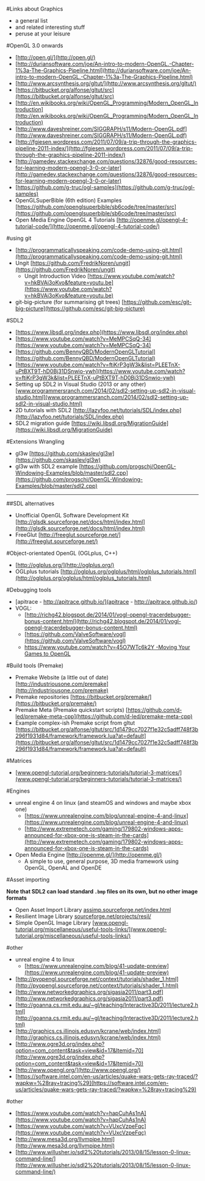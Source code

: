 #Links about Graphics

- a general list
- and related interesting stuff
- peruse at your leisure

#OpenGL 3.0 onwards

- [http://open.gl/](http://open.gl/)
- [http://duriansoftware.com/joe/An-intro-to-modern-OpenGL.-Chapter-1%3a-The-Graphics-Pipeline.html](http://duriansoftware.com/joe/An-intro-to-modern-OpenGL.-Chapter-1%3a-The-Graphics-Pipeline.html)
- [http://www.arcsynthesis.org/gltut/](http://www.arcsynthesis.org/gltut/)
- [https://bitbucket.org/alfonse/gltut/src](https://bitbucket.org/alfonse/gltut/src)
- [http://en.wikibooks.org/wiki/OpenGL_Programming/Modern_OpenGL_Introduction](http://en.wikibooks.org/wiki/OpenGL_Programming/Modern_OpenGL_Introduction)
- [http://www.daveshreiner.com/SIGGRAPH/s11/Modern-OpenGL.pdf](http://www.daveshreiner.com/SIGGRAPH/s11/Modern-OpenGL.pdf)
- [http://fgiesen.wordpress.com/2011/07/09/a-trip-through-the-graphics-pipeline-2011-index/](http://fgiesen.wordpress.com/2011/07/09/a-trip-through-the-graphics-pipeline-2011-index/)
- [http://gamedev.stackexchange.com/questions/32876/good-resources-for-learning-modern-opengl-3-0-or-later](http://gamedev.stackexchange.com/questions/32876/good-resources-for-learning-modern-opengl-3-0-or-later)
- [https://github.com/g-truc/ogl-samples](https://github.com/g-truc/ogl-samples)
- OpenGLSuperBible (6th edition) Examples [https://github.com/openglsuperbible/sb6code/tree/master/src](https://github.com/openglsuperbible/sb6code/tree/master/src)
- Open Media Engine OpenGL 4 Tutorials [http://openme.gl/opengl-4-tutorial-code/](http://openme.gl/opengl-4-tutorial-code/)

#using git

- [http://programmaticallyspeaking.com/code-demo-using-git.html](http://programmaticallyspeaking.com/code-demo-using-git.html)
- Ungit [https://github.com/FredrikNoren/ungit](https://github.com/FredrikNoren/ungit)
    - Ungit Introduction Video [https://www.youtube.com/watch?v=hkBVAi3oKvo&feature=youtu.be](https://www.youtube.com/watch?v=hkBVAi3oKvo&feature=youtu.be)
- git-big-picture (for summarising git trees) [https://github.com/esc/git-big-picture](https://github.com/esc/git-big-picture)


#SDL2

- [https://www.libsdl.org/index.php](https://www.libsdl.org/index.php)
- [https://www.youtube.com/watch?v=MeMPCSqQ-34](https://www.youtube.com/watch?v=MeMPCSqQ-34)
- [https://github.com/BennyQBD/ModernOpenGLTutorial](https://github.com/BennyQBD/ModernOpenGLTutorial)
- [https://www.youtube.com/watch?v=ftiKrP3gW3k&list=PLEETnX-uPtBXT9T-hD0Bj31DSnwio-ywh](https://www.youtube.com/watch?v=ftiKrP3gW3k&list=PLEETnX-uPtBXT9T-hD0Bj31DSnwio-ywh)
- Setting up SDL2 in Visual Studio (2013 or any other) [www.programmersranch.com/2014/02/sdl2-setting-up-sdl2-in-visual-studio.html](www.programmersranch.com/2014/02/sdl2-setting-up-sdl2-in-visual-studio.html)
- 2D tutorials with SDL2 [http://lazyfoo.net/tutorials/SDL/index.php](http://lazyfoo.net/tutorials/SDL/index.php)
- SDL2 migration guide [https://wiki.libsdl.org/MigrationGuide](https://wiki.libsdl.org/MigrationGuide)

#Extensions Wrangling

- gl3w [https://github.com/skaslev/gl3w](https://github.com/skaslev/gl3w)
- gl3w with SDL2 example [https://github.com/progschj/OpenGL-Windowing-Examples/blob/master/sdl2.cpp](https://github.com/progschj/OpenGL-Windowing-Examples/blob/master/sdl2.cpp)
---

##SDL alternatives

- Unofficial OpenGL Software Development Kit [http://glsdk.sourceforge.net/docs/html/index.html](http://glsdk.sourceforge.net/docs/html/index.html)
- FreeGlut [http://freeglut.sourceforge.net/](http://freeglut.sourceforge.net/)

#Object-orientated OpenGL (OGLplus, C++)

- [http://oglplus.org/](http://oglplus.org/)
- OGLplus tutorials [http://oglplus.org/oglplus/html/oglplus_tutorials.html](http://oglplus.org/oglplus/html/oglplus_tutorials.html)

#Debugging tools

- [apitrace - http://apitrace.github.io/](apitrace - http://apitrace.github.io/)
- VOGL:
    - [http://richg42.blogspot.de/2014/01/vogl-opengl-tracerdebugger-bonus-content.html](http://richg42.blogspot.de/2014/01/vogl-opengl-tracerdebugger-bonus-content.html)
    - [https://github.com/ValveSoftware/vogl](https://github.com/ValveSoftware/vogl)
    - [https://www.youtube.com/watch?v=45O7WTc6k2Y -Moving Your Games to OpenGL](https://www.youtube.com/watch?v=45O7WTc6k2Y)

#Build tools (Premake)

- Premake Website (a little out of date) [http://industriousone.com/premake](http://industriousone.com/premake)
- Premake repositories [https://bitbucket.org/premake/](https://bitbucket.org/premake/)
- Premake Meta (Premake quickstart scripts) [https://github.com/d-led/premake-meta-cpp](https://github.com/d-led/premake-meta-cpp)
- Example complex-ish Premake script from gltut [https://bitbucket.org/alfonse/gltut/src/1d1479cc7027f1e32c5adff748f3b296f1931d84/framework/framework.lua?at=default](https://bitbucket.org/alfonse/gltut/src/1d1479cc7027f1e32c5adff748f3b296f1931d84/framework/framework.lua?at=default)

#Matrices

- [www.opengl-tutorial.org/beginners-tutorials/tutorial-3-matrices/](www.opengl-tutorial.org/beginners-tutorials/tutorial-3-matrices/)

#Engines

- unreal engine 4 on linux (and steamOS and windows and maybe xbox one)
    - [https://www.unrealengine.com/blog/unreal-engine-4-and-linux](https://www.unrealengine.com/blog/unreal-engine-4-and-linux)
    - [http://www.extremetech.com/gaming/179802-windows-apps-announced-for-xbox-one-is-steam-in-the-cards](http://www.extremetech.com/gaming/179802-windows-apps-announced-for-xbox-one-is-steam-in-the-cards)
- Open Media Engine [http://openme.gl/](http://openme.gl/)
    - A simple to use, general purpose, 3D media framework using OpenGL, OpenAL and OpenDE


#Asset importing

**Note that SDL2 can load standard `.bmp` files on its own, but no other image formats**

- Open Asset Import Library [assimp.sourceforge.net/index.html](assimp.sourceforge.net/index.html)
- Resilient Image Library [sourceforge.net/projects/resil/](sourceforge.net/projects/resil/)
- Simple OpenGL Image Library [www.opengl-tutorial.org/miscellaneous/useful-tools-links/](www.opengl-tutorial.org/miscellaneous/useful-tools-links/)

#other

- unreal engine 4 to linux
    - [https://www.unrealengine.com/blog/41-update-preview](https://www.unrealengine.com/blog/41-update-preview)
- [http://pyopengl.sourceforge.net/context/tutorials/shader_1.html](http://pyopengl.sourceforge.net/context/tutorials/shader_1.html)
- [http://www.networkedgraphics.org/sigasia2011/part3.pdf](http://www.networkedgraphics.org/sigasia2011/part3.pdf)
- [http://goanna.cs.rmit.edu.au/~gl/teaching/Interactive3D/2011/lecture2.html](http://goanna.cs.rmit.edu.au/~gl/teaching/Interactive3D/2011/lecture2.html)
- [http://graphics.cs.illinois.edusvn/kcrane/web/index.html](http://graphics.cs.illinois.edusvn/kcrane/web/index.html)
- [http://www.ogre3d.org/index.php?option=com_content&task=view&id=17&Itemid=70](http://www.ogre3d.org/index.php?option=com_content&task=view&id=17&Itemid=70)
- [http://www.opengl.org/](http://www.opengl.org/)
- [https://software.intel.com/en-us/articles/quake-wars-gets-ray-traced/?wapkw=%28ray+tracing%29](https://software.intel.com/en-us/articles/quake-wars-gets-ray-traced/?wapkw=%28ray+tracing%29)

#other

- [https://www.youtube.com/watch?v=hapCuhAs1nA](https://www.youtube.com/watch?v=hapCuhAs1nA)
- [https://www.youtube.com/watch?v=VUxcVzpeFqc](https://www.youtube.com/watch?v=VUxcVzpeFqc)
- [http://www.mesa3d.org/llvmpipe.html](http://www.mesa3d.org/llvmpipe.html)
- [http://www.willusher.io/sdl2%20tutorials/2013/08/15/lesson-0-linux-command-line/](http://www.willusher.io/sdl2%20tutorials/2013/08/15/lesson-0-linux-command-line/)
